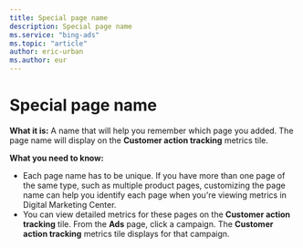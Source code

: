 ```yaml
---
title: Special page name
description: Special page name
ms.service: "bing-ads"
ms.topic: "article"
author: eric-urban
ms.author: eur
---
```


# Special page name

**What it is:**  A name that will help you remember which page you added. The page name will display on the **Customer action tracking** metrics tile.

**What you need to know:**
- Each page name has to be unique. If you have more than one page of the same type, such as multiple product pages, customizing the page name can help you identify each page when you're viewing metrics in Digital Marketing Center.
- You can view detailed metrics for these pages on the **Customer action tracking** tile. From the **Ads** page, click a campaign. The **Customer action tracking** metrics tile displays for that campaign.


